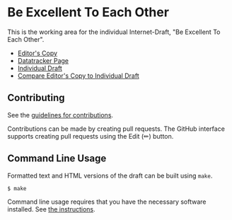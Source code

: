 # Be Excellent To Each Other

This is the working area for the individual Internet-Draft, "Be Excellent To Each Other".

* [Editor's Copy](https://sayrer.github.io/be_excellent/#go.draft-sayre-modpod-excellent.html)
* [Datatracker Page](https://datatracker.ietf.org/doc/draft-sayre-modpod-excellent)
* [Individual Draft](https://datatracker.ietf.org/doc/html/draft-sayre-modpod-excellent)
* [Compare Editor's Copy to Individual Draft](https://sayrer.github.io/be_excellent/#go.draft-sayre-modpod-excellent.diff)


## Contributing

See the
[guidelines for contributions](https://github.com/sayrer/be_excellent/blob/main/CONTRIBUTING.md).

Contributions can be made by creating pull requests.
The GitHub interface supports creating pull requests using the Edit (✏) button.


## Command Line Usage

Formatted text and HTML versions of the draft can be built using `make`.

```sh
$ make
```

Command line usage requires that you have the necessary software installed.  See
[the instructions](https://github.com/martinthomson/i-d-template/blob/main/doc/SETUP.md).

